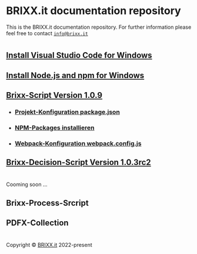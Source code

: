 # BRIXX.it documentation repository

This is the BRIXX.it documentation repository. For further information please feel free to contact [`info@brixx.it`](info@brixx.it)

#

## [Install Visual Studio Code for Windows](./docs/VSCode-install.md)
## [Install Node.js and npm for Windows](./docs/Nodejs-install.md)
## [Brixx-Script Version 1.0.9](./brixx-script/README.md)
- ### [Projekt-Konfiguration package.json](./docs/NPM-config.md)
- ### [NPM-Packages installieren](./docs/NPM-install.md)
- ### [Webpack-Konfiguration webpack.config.js](./docs/Webpack-config.md)
## [Brixx-Decision-Script Version 1.0.3rc2](./brixx-decision-script/README.md)

#

Cooming soon ... 

## Brixx-Process-Srcript
## PDFX-Collection

#

Copyright © [BRIXX.it](http://www.brixx.it) 2022-present